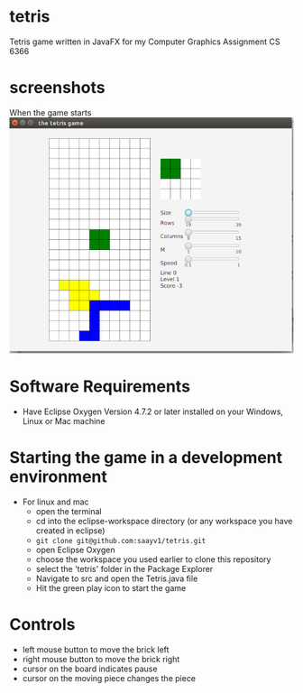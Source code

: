 # tetris
Tetris game written in JavaFX for my Computer Graphics Assignment CS 6366

# screenshots

When the game starts
![alt text]( screenshots/tetris1.png )


# Software Requirements

* Have Eclipse Oxygen Version 4.7.2 or later installed on your Windows, Linux or Mac machine

# Starting the game in a development environment

* For linux and mac
  * open the terminal
  * cd into the eclipse-workspace directory (or any workspace you have created in eclipse)
  * `git clone git@github.com:saayv1/tetris.git`
  * open Eclipse Oxygen
  * choose the workspace you used earlier to clone this repository
  * select the 'tetris' folder in the Package Explorer
  * Navigate to src and open the Tetris.java file
  * Hit the green play icon to start the game
  
# Controls

* left mouse button to move the brick left
* right mouse button to move the brick right
* cursor on the board indicates pause
* cursor on the moving piece changes the piece

